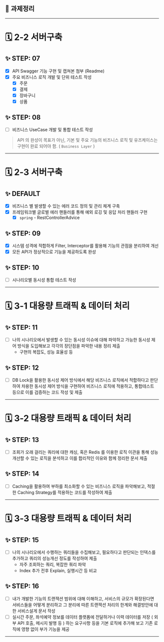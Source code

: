 ## 🎯 과제정리

---
# 🗓️ 2-2 서버구축
## ✨ STEP: 07
- [x] API Swagger 기능 구현 및 캡쳐본 첨부 (Readme)
- [x] 주요 비즈니스 로직 개발 및 단위 테스트 작성
  - [x] 주문
  - [x] 결제
  - [x] 장바구니
  - [x] 상품

## ✨ STEP: 08
- [ ] 비즈니스 UseCase 개발 및 통합 테스트 작성
> API 의 완성이 목표가 아닌, 기본 및 주요 기능의 비즈니스 로직 및 유즈케이스는 구현이 완료 되어야 함. ( `Business Layer` )
---
# 🗓️ 2-3 서버구축
## ✨ DEFAULT
- [x] 비즈니스 별 발생할 수 있는 에러 코드 정의 및 관리 체계 구축
- [x] 프레임워크별 글로벌 에러 핸들러를 통해 예외 로깅 및 응답 처리 핸들러 구현
  - [x] `spring` - RestControllerAdvice

## ✨ STEP: 09
- [x] 시스템 성격에 적합하게 Filter, Interceptor를 활용해 기능의 관점을 분리하여 개선
- [x] 모든 API가 정상적으로 기능을 제공하도록 완성

## ✨ STEP: 10
- [ ] 시나리오별 동시성 통합 테스트 작성
---
# 🗓️ 3-1 대용량 트래픽 & 데이터 처리
## ✨ STEP: 11
- [ ] 나의 시나리오에서 발생할 수 있는 동시성 이슈에 대해 파악하고 가능한 동시성 제어 방식을 도입해보고 각각의 장단점을 파악한 내용 정리 제출
  - 구현의 복잡도, 성능 효율성 등

## ✨ STEP: 12
- [ ] DB Lock을 활용한 동시성 제어 방식에서 해당 비즈니스 로직에서 적합하다고 판단하여 차용한 동시성 제어 방식을 구현하여 비즈니스 로직에 적용하고, 통합테스트 등으로 이를 검증하는 코드 작성 및 제출
---
# 🗓️ 3-2 대용량 트래픽 & 데이터 처리
## ✨ STEP: 13
- [ ] 조회가 오래 걸리는 쿼리에 대한 캐싱, 혹은 Redis 를 이용한 로직 이관을 통해 성능 개선할 수 있는 로직을 분석하고 이를 합리적인 이유와 함께 정리한 문서 제출

## ✨ STEP: 14
- [ ] Caching을 활용하여 부하를 최소화할 수 있는 비즈니스 로직을 파악해보고, 적절한 Caching Strategy를 적용하는 코드를 작성하여 제출
---
# 🗓️ 3-3 대용량 트래픽 & 데이터 처리
## ✨ STEP: 15
- [ ] 나의 시나리오에서 수행하는 쿼리들을 수집해보고, 필요하다고 판단되는 인덱스를 추가하고 쿼리의 성능개선 정도를 작성하여 제출
  - 자주 조회하는 쿼리, 복잡한 쿼리 파악
  - Index 추가 전후 Explain, 실행시간 등 비교

## ✨ STEP: 16
- [ ] 내가 개발한 기능의 트랜잭션 범위에 대해 이해하고, 서비스의 규모가 확장된다면 서비스들을 어떻게 분리하고 그 분리에 따른 트랜잭션 처리의 한계와 해결방안에 대한 서비스설게 문서 작성
- [ ] 실시간 주문, 좌석예약 정보를 데이터 플랫폼에 전달하거나 이력 데이터를 저장 ( 외부 API 호출, 메시지 발행 등 ) 하는 요구사항 등을 기본 로직에 추가해 보고 기존 로직에 영향 없이 부가 기능을 제공
---